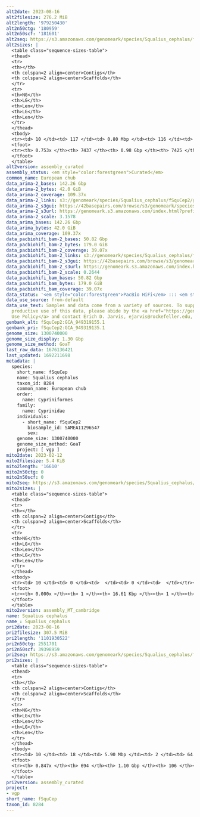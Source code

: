 ```yaml
---
alt2date: 2023-08-16
alt2filesize: 276.2 MiB
alt2length: '979250430'
alt2n50ctg: '180959'
alt2n50scf: '181601'
alt2seq: https://s3.amazonaws.com/genomeark/species/Squalius_cephalus/fSquCep2/assembly_curated/fSquCep2.alt.cur.20230816.fasta.gz
alt2sizes: |
  <table class="sequence-sizes-table">
  <thead>
  <tr>
  <th></th>
  <th colspan=2 align=center>Contigs</th>
  <th colspan=2 align=center>Scaffolds</th>
  </tr>
  <tr>
  <th>NG</th>
  <th>LG</th>
  <th>Len</th>
  <th>LG</th>
  <th>Len</th>
  </tr>
  </thead>
  <tbody>
  <tr><td> 10 </td><td> 117 </td><td> 0.80 Mbp </td><td> 116 </td><td> 0.80 Mbp </td></tr><tr><td> 20 </td><td> 318 </td><td> 0.54 Mbp </td><td> 316 </td><td> 0.54 Mbp </td></tr><tr><td> 30 </td><td> 604 </td><td> 386.38 Kbp </td><td> 601 </td><td> 387.18 Kbp </td></tr><tr><td> 40 </td><td> 1009 </td><td> 270.25 Kbp </td><td> 1005 </td><td> 272.02 Kbp </td></tr><tr style="background-color:#cccccc;"><td> 50 </td><td> 1596 </td><td> 180.96 Kbp </td><td> 1590 </td><td> 181.60 Kbp </td></tr><tr><td> 60 </td><td> 2594 </td><td> 92.45 Kbp </td><td> 2584 </td><td> 92.57 Kbp </td></tr><tr><td> 70 </td><td> 4935 </td><td> 37.39 Kbp </td><td> 4923 </td><td> 37.41 Kbp </td></tr><tr><td> 80 </td><td> 0 </td><td>  </td><td> 0 </td><td>  </td></tr><tr><td> 90 </td><td> 0 </td><td>  </td><td> 0 </td><td>  </td></tr><tr><td> 100 </td><td> 0 </td><td>  </td><td> 0 </td><td>  </td></tr></tbody>
  <tfoot>
  <tr><th> 0.753x </th><th> 7437 </th><th> 0.98 Gbp </th><th> 7425 </th><th> 0.98 Gbp </th></tr>
  </tfoot>
  </table>
alt2version: assembly_curated
assembly_status: <em style="color:forestgreen">Curated</em>
common_name: European chub
data_arima-2_bases: 142.26 Gbp
data_arima-2_bytes: 42.0 GiB
data_arima-2_coverage: 109.37x
data_arima-2_links: s3://genomeark/species/Squalius_cephalus/fSquCep2/genomic_data/arima/<br>
data_arima-2_s3gui: https://42basepairs.com/browse/s3/genomeark/species/Squalius_cephalus/fSquCep2/genomic_data/arima/
data_arima-2_s3url: https://genomeark.s3.amazonaws.com/index.html?prefix=species/Squalius_cephalus/fSquCep2/genomic_data/arima/
data_arima-2_scale: 3.1578
data_arima_bases: 142.26 Gbp
data_arima_bytes: 42.0 GiB
data_arima_coverage: 109.37x
data_pacbiohifi_bam-2_bases: 50.82 Gbp
data_pacbiohifi_bam-2_bytes: 179.0 GiB
data_pacbiohifi_bam-2_coverage: 39.07x
data_pacbiohifi_bam-2_links: s3://genomeark/species/Squalius_cephalus/fSquCep2/genomic_data/pacbio_hifi/<br>
data_pacbiohifi_bam-2_s3gui: https://42basepairs.com/browse/s3/genomeark/species/Squalius_cephalus/fSquCep2/genomic_data/pacbio_hifi/
data_pacbiohifi_bam-2_s3url: https://genomeark.s3.amazonaws.com/index.html?prefix=species/Squalius_cephalus/fSquCep2/genomic_data/pacbio_hifi/
data_pacbiohifi_bam-2_scale: 0.2644
data_pacbiohifi_bam_bases: 50.82 Gbp
data_pacbiohifi_bam_bytes: 179.0 GiB
data_pacbiohifi_bam_coverage: 39.07x
data_status: '<em style="color:forestgreen">PacBio HiFi</em> ::: <em style="color:forestgreen">Arima</em>'
data_use_source: from-default
data_use_text: Samples and data come from a variety of sources. To support fair and
  productive use of this data, please abide by the <a href="https://genome10k.soe.ucsc.edu/data-use-policies/">Data
  Use Policy</a> and contact Erich D. Jarvis, ejarvis@rockefeller.edu, with any questions.
genbank_alt: fSquCep2:GCA_949319155.1
genbank_pri: fSquCep2:GCA_949319135.1
genome_size: 1300740000
genome_size_display: 1.30 Gbp
genome_size_method: GoaT
last_raw_data: 1676136421
last_updated: 1692211698
metadata: |
  species:
    short_name: fSquCep
    name: Squalius cephalus
    taxon_id: 8284
    common_name: European chub
    order:
      name: Cypriniformes
    family:
      name: Cyprinidae
    individuals:
      - short_name: fSquCep2
        biosample_id: SAMEA11296547
        sex:
    genome_size: 1300740000
    genome_size_method: GoaT
    project: [ vgp ]
mito2date: 2023-02-12
mito2filesize: 5.4 KiB
mito2length: '16610'
mito2n50ctg: 0
mito2n50scf: 0
mito2seq: https://s3.amazonaws.com/genomeark/species/Squalius_cephalus/fSquCep2/assembly_MT_cambridge/fSquCep2.MT.20230212.fasta.gz
mito2sizes: |
  <table class="sequence-sizes-table">
  <thead>
  <tr>
  <th></th>
  <th colspan=2 align=center>Contigs</th>
  <th colspan=2 align=center>Scaffolds</th>
  </tr>
  <tr>
  <th>NG</th>
  <th>LG</th>
  <th>Len</th>
  <th>LG</th>
  <th>Len</th>
  </tr>
  </thead>
  <tbody>
  <tr><td> 10 </td><td> 0 </td><td>  </td><td> 0 </td><td>  </td></tr><tr><td> 20 </td><td> 0 </td><td>  </td><td> 0 </td><td>  </td></tr><tr><td> 30 </td><td> 0 </td><td>  </td><td> 0 </td><td>  </td></tr><tr><td> 40 </td><td> 0 </td><td>  </td><td> 0 </td><td>  </td></tr><tr style="background-color:#cccccc;"><td> 50 </td><td> 0 </td><td style="background-color:#ff8888;">  </td><td> 0 </td><td style="background-color:#ff8888;">  </td></tr><tr><td> 60 </td><td> 0 </td><td>  </td><td> 0 </td><td>  </td></tr><tr><td> 70 </td><td> 0 </td><td>  </td><td> 0 </td><td>  </td></tr><tr><td> 80 </td><td> 0 </td><td>  </td><td> 0 </td><td>  </td></tr><tr><td> 90 </td><td> 0 </td><td>  </td><td> 0 </td><td>  </td></tr><tr><td> 100 </td><td> 0 </td><td>  </td><td> 0 </td><td>  </td></tr></tbody>
  <tfoot>
  <tr><th> 0.000x </th><th> 1 </th><th> 16.61 Kbp </th><th> 1 </th><th> 16.61 Kbp </th></tr>
  </tfoot>
  </table>
mito2version: assembly_MT_cambridge
name: Squalius cephalus
name_: Squalius_cephalus
pri2date: 2023-08-16
pri2filesize: 307.5 MiB
pri2length: '1101930522'
pri2n50ctg: 2551701
pri2n50scf: 39398959
pri2seq: https://s3.amazonaws.com/genomeark/species/Squalius_cephalus/fSquCep2/assembly_curated/fSquCep2.pri.cur.20230816.fasta.gz
pri2sizes: |
  <table class="sequence-sizes-table">
  <thead>
  <tr>
  <th></th>
  <th colspan=2 align=center>Contigs</th>
  <th colspan=2 align=center>Scaffolds</th>
  </tr>
  <tr>
  <th>NG</th>
  <th>LG</th>
  <th>Len</th>
  <th>LG</th>
  <th>Len</th>
  </tr>
  </thead>
  <tbody>
  <tr><td> 10 </td><td> 18 </td><td> 5.90 Mbp </td><td> 2 </td><td> 64.82 Mbp </td></tr><tr><td> 20 </td><td> 43 </td><td> 4.76 Mbp </td><td> 5 </td><td> 51.32 Mbp </td></tr><tr><td> 30 </td><td> 73 </td><td> 4.10 Mbp </td><td> 7 </td><td> 48.07 Mbp </td></tr><tr><td> 40 </td><td> 108 </td><td> 3.20 Mbp </td><td> 10 </td><td> 45.67 Mbp </td></tr><tr style="background-color:#cccccc;"><td> 50 </td><td> 153 </td><td style="background-color:#88ff88;"> 2.55 Mbp </td><td> 13 </td><td style="background-color:#88ff88;"> 39.40 Mbp </td></tr><tr><td> 60 </td><td> 213 </td><td> 1.87 Mbp </td><td> 17 </td><td> 37.31 Mbp </td></tr><tr><td> 70 </td><td> 294 </td><td> 1.36 Mbp </td><td> 20 </td><td> 36.00 Mbp </td></tr><tr><td> 80 </td><td> 430 </td><td> 0.60 Mbp </td><td> 24 </td><td> 31.98 Mbp </td></tr><tr><td> 90 </td><td> 0 </td><td>  </td><td> 0 </td><td>  </td></tr><tr><td> 100 </td><td> 0 </td><td>  </td><td> 0 </td><td>  </td></tr></tbody>
  <tfoot>
  <tr><th> 0.847x </th><th> 694 </th><th> 1.10 Gbp </th><th> 106 </th><th> 1.10 Gbp </th></tr>
  </tfoot>
  </table>
pri2version: assembly_curated
project:
- vgp
short_name: fSquCep
taxon_id: 8284
---
```

